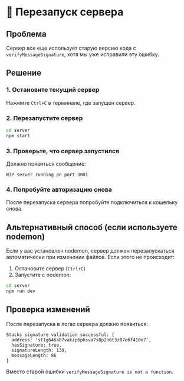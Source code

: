 # 🔄 Перезапуск сервера

## Проблема
Сервер все еще использует старую версию кода с `verifyMessageSignature`, хотя мы уже исправили эту ошибку.

## Решение

### 1. Остановите текущий сервер
Нажмите `Ctrl+C` в терминале, где запущен сервер.

### 2. Перезапустите сервер
```bash
cd server
npm start
```

### 3. Проверьте, что сервер запустился
Должно появиться сообщение:
```
W3P server running on port 3001
```

### 4. Попробуйте авторизацию снова
После перезапуска сервера попробуйте подключиться к кошельку снова.

## Альтернативный способ (если используете nodemon)
Если у вас установлен nodemon, сервер должен перезапускаться автоматически при изменении файлов. Если этого не происходит:

1. Остановите сервер (`Ctrl+C`)
2. Запустите с nodemon:
```bash
cd server
npm run dev
```

## Проверка изменений
После перезапуска в логах сервера должно появиться:
```
Stacks signature validation successful: {
  address: 'st1g646ab7vakzp6p6sva7s8p2h6t3z07e6f410e7',
  hasSignature: true,
  signatureLength: 130,
  messageLength: 86
}
```

Вместо старой ошибки `verifyMessageSignature is not a function`.

